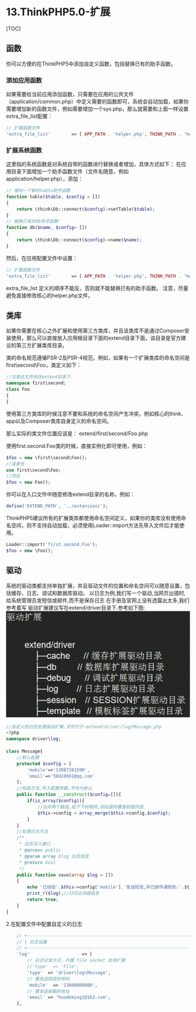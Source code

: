# 13.ThinkPHP5.0-扩展
[TOC]

## 函数
你可以方便的在ThinkPHP5中添加自定义函数，包括替换已有的助手函数。
### 添加应用函数
如果需要给当前应用添加函数，只需要在应用的公共文件（application/common.php）中定义需要的函数即可，系统会自动加载，如果你需要增加新的函数文件，例如需要增加一个sys.php，那么就需要和上面一样设置extra_file_list配置：
```php
// 扩展函数文件
'extra_file_list'        => [ APP_PATH . 'helper.php', THINK_PATH . 'helper.php', APP_PATH . 'sys.php'],
```
### 扩展系统函数
这里指的系统函数是对系统自带的函数进行替换或者增加，具体方式如下：
在应用目录下面增加一个助手函数文件（文件名随意，例如application/helper.php），添加：
```php
// 增加一个新的table助手函数
function table($table, $config = [])
{
    return \think\Db::connect($config)->setTable($table);
}
// 替换已有的db助手函数
function db($name, $config= [])
{
    return \think\Db::connect($config)->name($name); 
}
```

然后，在应用配置文件中设置：
```php
// 扩展函数文件
'extra_file_list'        => [ APP_PATH . 'helper.php', THINK_PATH . 'helper.php'],
```
extra_file_list 定义的顺序不能反，否则就不能替换已有的助手函数。
注意，尽量避免直接修改核心的helper.php文件。

## 类库
如果你需要在核心之外扩展和使用第三方类库，并且该类库不是通过Composer安装使用，那么可以直接放入应用根目录下面的extend目录下面，该目录是官方建议的第三方扩展类库目录。

类的命名规范遵循PSR-2及PSR-4规范，例如，如果有一个扩展类库的命名空间是 first\second\Foo，类定义如下：
```php
//注意此文件创在extend目录下.
namespace first\second;
class Foo 
{
}
```
使用第三方类库的时候注意不要和系统的命名空间产生冲突，例如核心的think、app以及Composer类库自身定义的命名空间。

那么实际的类文件位置应该是：
extend/first/second/Foo.php

使用first.second.Foo类的时候，直接实例化即可使用，例如：
```php
$foo = new \first\second\Foo();
//或者先
use first\second\Foo;
//然后
$foo = new Foo();
```

你可以在入口文件中随意修改extend目录的名称，例如：
```php
define('EXTEND_PATH', '../extension/');
```
ThinkPHP5建议所有的扩展类库都使用命名空间定义，如果你的类库没有使用命名空间，则不支持自动加载，必须使用Loader::import方法先导入文件后才能使用。
```php
Loader::import('first.second.Foo');
$foo = new \Foo();
```

## 驱动
系统的驱动类都支持单独扩展，并且驱动文件的位置和命名空间可以随意设置，包括缓存、日志、调试和数据库驱动。
以日志为例,我们写一个驱动,当网页出错时,给系统管理员发短信或邮件,而不是保存日志
在手册及官网上没有透露出太多,我们参考着写
驱动扩展建议写在extend/driver目录下.参考如下图:
![](./_image/2018-08-04-20-51-06.jpg)
```php
//自定义的日志处理驱动扩展.文件位于:extend/driver/log/Message.php
<?php
namespace driver\log;

class Message{
    //默认配置
    protected $config = [
        'mobile'=>'13087281590',
        'email'=>'56928691@qq.com'
    ];
    //构造方法,传入配置参数,不传为默认
    public function __construct($config=[]){
        if(is_array($config)){
            //合并两个数组,如下下标相同,则后面的覆盖前面的值.
            $this->config = array_merge($this->config,$config);
        }
    }
    //处理日志方法
    /**
     * 日志写入接口
     * @access public
     * @param array $log 日志信息
     * @return bool
     */
    public function save(array $log = [])
    {
        echo '已经给'.$this->config['mobile'].'发送短信,并已邮件通知到:'.$this->config['email'];
        print_r($log);//打印出详细信息
        return true;
    }
}
```
2.在配置文件中配置自定义的日志
```php
    // +----------------------------------------------------------------------
    // | 日志设置
    // +----------------------------------------------------------------------
    'log'                    => [
        // 日志记录方式，内置 file socket 支持扩展
        //'type'  => 'File',
        'type'  => 'driver\log\Message',
        // 要发送短信的号码
        'mobile'  => '13800000000',
        // 要发送邮箱的地址
        'email' => 'huodeming1@163.com',
    ],
```

